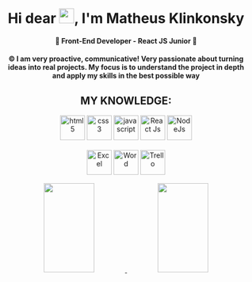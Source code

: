 <h1 align="center">Hi dear <img src="https://raw.githubusercontent.com/kaueMarques/kaueMarques/master/hi.gif" width="30px">, I'm Matheus Klinkonsky</h1>

<h4 align="center"> 👾 Front-End Developer - React JS Junior 👾 </h4>
<h4 align="center"> &copy; I am very proactive, communicative! Very passionate about turning ideas into real projects. My focus is to understand the project in depth and apply my skills in the best possible way</h4>

<h2 align="center"> MY KNOWLEDGE:</h2>

<p align="center">
<img src="https://img.icons8.com/nolan/64/html-5.png" alt="html5"  width="50" height="50"/>
<img src="https://img.icons8.com/nolan/64/css-filetype.png" alt="css3"  width="50" height="50"/>
<img src="https://img.icons8.com/nolan/64/javascript.png" alt="javascript" width="50" height="50"/>
<img src="https://img.icons8.com/nolan/64/react-native.png" alt="React Js" width="50" height="50"/>
<img src="https://img.icons8.com/windows/32/26e07f/node-js.png" alt="NodeJs" width="50" height="50"/>
  </br>
  </br>
<img src="https://img.icons8.com/nolan/64/ms-excel.png" alt="Excel" width="50" height="50"/>
<img src="https://img.icons8.com/nolan/64/ms-word.png" alt="Word" width="50" height="50"/>
<img src="https://img.icons8.com/nolan/64/trello.png" alt="Trello" width="50" height="50"/>

</br>

 <div align="center">
  <a href="https://github.com/klinkonskydev">
  <img height="180em" width="45%" src="https://github-readme-stats.vercel.app/api?username=klinkonskydev&show_icons=true&theme=radical"/>
  <img height="180em" width="45%" src="https://github-readme-stats.vercel.app/api/top-langs/?username=klinkonskydev&layout=compact&langs_count=7&theme=dracula"/>
</div>
